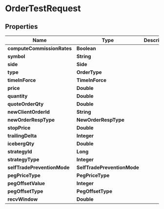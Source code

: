 

# OrderTestRequest


## Properties

| Name | Type | Description | Notes |
|------------ | ------------- | ------------- | -------------|
|**computeCommissionRates** | **Boolean** |  |  [optional] |
|**symbol** | **String** |  |  |
|**side** | **Side** |  |  |
|**type** | **OrderType** |  |  |
|**timeInForce** | **TimeInForce** |  |  [optional] |
|**price** | **Double** |  |  [optional] |
|**quantity** | **Double** |  |  [optional] |
|**quoteOrderQty** | **Double** |  |  [optional] |
|**newClientOrderId** | **String** |  |  [optional] |
|**newOrderRespType** | **NewOrderRespType** |  |  [optional] |
|**stopPrice** | **Double** |  |  [optional] |
|**trailingDelta** | **Integer** |  |  [optional] |
|**icebergQty** | **Double** |  |  [optional] |
|**strategyId** | **Long** |  |  [optional] |
|**strategyType** | **Integer** |  |  [optional] |
|**selfTradePreventionMode** | **SelfTradePreventionMode** |  |  [optional] |
|**pegPriceType** | **PegPriceType** |  |  [optional] |
|**pegOffsetValue** | **Integer** |  |  [optional] |
|**pegOffsetType** | **PegOffsetType** |  |  [optional] |
|**recvWindow** | **Double** |  |  [optional] |



